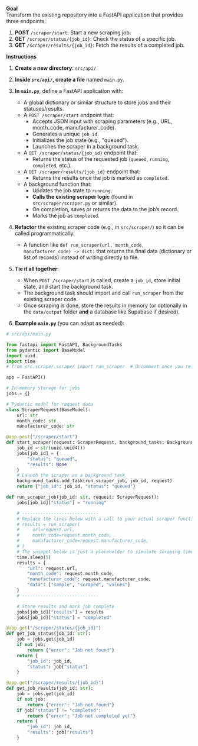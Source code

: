 **Goal**  
Transform the existing repository into a FastAPI application that provides three endpoints:

1. **POST** `/scraper/start`: Start a new scraping job.
2. **GET** `/scraper/status/{job_id}`: Check the status of a specific job.
3. **GET** `/scraper/results/{job_id}`: Fetch the results of a completed job.

**Instructions**  

1. **Create a new directory**: `src/api/`  
2. **Inside `src/api/`, create a file** named `main.py`.  
3. **In `main.py`**, define a FastAPI application with:
   - A global dictionary or similar structure to store jobs and their statuses/results.
   - A `POST /scraper/start` endpoint that:
     - Accepts JSON input with scraping parameters (e.g., URL, month_code, manufacturer_code).
     - Generates a unique `job_id`.
     - Initializes the job state (e.g., "queued").
     - Launches the scraper in a background task.  
   - A `GET /scraper/status/{job_id}` endpoint that:
     - Returns the status of the requested job (`queued`, `running`, `completed`, etc.).  
   - A `GET /scraper/results/{job_id}` endpoint that:
     - Returns the results once the job is marked as `completed`.
   - A background function that:
     - Updates the job state to `running`.
     - **Calls the existing scraper logic** (found in `src/scraper/scraper.py` or similar).
     - On completion, saves or returns the data to the job’s record.
     - Marks the job as `completed`.  

4. **Refactor** the existing scraper code (e.g., in `src/scraper/`) so it can be called programmatically:
   - A function like `def run_scraper(url, month_code, manufacturer_code) -> dict:` 
     that returns the final data (dictionary or list of records) instead of writing directly to file.  

5. **Tie it all together**:  
   - When `POST /scraper/start` is called, create a `job_id`, store initial state, and start the background task.  
   - The background task should import and call `run_scraper` from the existing scraper code.  
   - Once scraping is done, store the results in memory (or optionally in the `data/output` folder **and** a database like Supabase if desired).  

6. **Example `main.py`** (you can adapt as needed):

```python
# src/api/main.py

from fastapi import FastAPI, BackgroundTasks
from pydantic import BaseModel
import uuid
import time
# from src.scraper.scraper import run_scraper  # Uncomment once you refactor your scraper

app = FastAPI()

# In-memory storage for jobs
jobs = {}

# Pydantic model for request data
class ScraperRequest(BaseModel):
    url: str
    month_code: str
    manufacturer_code: str

@app.post("/scraper/start")
def start_scraper(request: ScraperRequest, background_tasks: BackgroundTasks):
    job_id = str(uuid.uuid4())
    jobs[job_id] = {
        "status": "queued",
        "results": None
    }
    # Launch the scraper as a background task
    background_tasks.add_task(run_scraper_job, job_id, request)
    return {"job_id": job_id, "status": "queued"}

def run_scraper_job(job_id: str, request: ScraperRequest):
    jobs[job_id]["status"] = "running"

    # -----------------------------
    # Replace the lines below with a call to your actual scraper function, e.g.:
    # results = run_scraper(
    #     url=request.url,
    #     month_code=request.month_code,
    #     manufacturer_code=request.manufacturer_code,
    # )
    # The snippet below is just a placeholder to simulate scraping time.
    time.sleep(5)
    results = {
        "url": request.url,
        "month_code": request.month_code,
        "manufacturer_code": request.manufacturer_code,
        "data": ["sample", "scraped", "values"]
    }
    # -----------------------------

    # Store results and mark job complete
    jobs[job_id]["results"] = results
    jobs[job_id]["status"] = "completed"

@app.get("/scraper/status/{job_id}")
def get_job_status(job_id: str):
    job = jobs.get(job_id)
    if not job:
        return {"error": "Job not found"}
    return {
        "job_id": job_id,
        "status": job["status"]
    }

@app.get("/scraper/results/{job_id}")
def get_job_results(job_id: str):
    job = jobs.get(job_id)
    if not job:
        return {"error": "Job not found"}
    if job["status"] != "completed":
        return {"error": "Job not completed yet"}
    return {
        "job_id": job_id,
        "results": job["results"]
    }
